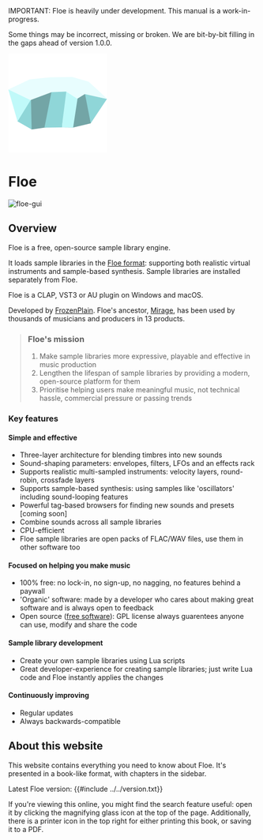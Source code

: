 <!--
SPDX-FileCopyrightText: 2024 Sam Windell
SPDX-License-Identifier: GPL-3.0-or-later
-->

<div class="warning">
IMPORTANT: Floe is heavily under development. This manual is a work-in-progress.

Some things may be incorrect, missing or broken. We are bit-by-bit filling in the gaps ahead of version 1.0.0.

</div>

<img class="right" src="https://raw.githubusercontent.com/Floe-Project/Floe-Logos/main/icon.svg" alt="Floe logo">

# Floe 

![floe-gui](https://frozenplain.com/wp-content/uploads/2019/09/wraith-2.jpg)

## Overview

Floe is a free, open-source sample library engine.

It loads sample libraries in the [Floe format](./lua-sample-library-format.md): supporting both realistic virtual instruments and sample-based synthesis. Sample libraries are installed separately from Floe.

Floe is a CLAP, VST3 or AU plugin on <i class="fa fa-windows"></i> Windows and <i class="fa fa-apple"></i> macOS.

Developed by [FrozenPlain](https://frozenplain.com). Floe's ancestor, [Mirage](./mirage.md), has been used by thousands of musicians and producers in 13 products.

> ### Floe's mission
> 1. Make sample libraries more expressive, playable and effective in music production
> 1. Lengthen the lifespan of sample libraries by providing a modern, open-source platform for them
> 1. Prioritise helping users make meaningful music, not technical hassle, commercial pressure or passing trends

### Key features

#### Simple and effective 
- Three-layer architecture for blending timbres into new sounds
- Sound-shaping parameters: envelopes, filters, LFOs and an effects rack
- Supports realistic multi-sampled instruments: velocity layers, round-robin, crossfade layers
- Supports sample-based synthesis: using samples like 'oscillators' including sound-looping features
- Powerful tag-based browsers for finding new sounds and presets [coming soon]
- Combine sounds across all sample libraries
- CPU-efficient
- Floe sample libraries are open packs of FLAC/WAV files, use them in other software too

#### Focused on helping you make music
- 100% free: no lock-in, no sign-up, no nagging, no features behind a paywall
- 'Organic' software: made by a developer who cares about making great software and is always open to feedback
- Open source ([free software](https://fsfe.org/freesoftware/freesoftware.en.html)): GPL license always guarentees anyone can use, modify and share the code

#### Sample library development
- Create your own sample libraries using Lua scripts
- Great developer-experience for creating sample libraries; just write Lua code and Floe instantly applies the changes

#### Continuously improving
- Regular updates 
- Always backwards-compatible


## About this website
This website contains everything you need to know about Floe. It's presented in a book-like format, with chapters in the sidebar. 

Latest Floe version: {{#include ../../version.txt}}

If you're viewing this online, you might find the search feature useful: open it by clicking the magnifying glass icon at the top of the page. Additionally, there is a printer icon in the top right for either printing this book, or saving it to a PDF.

